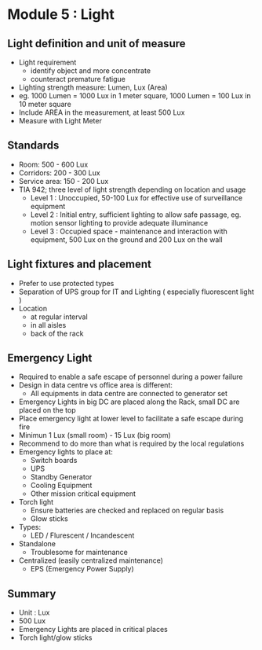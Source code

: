 # Module 5 : Light

## Light definition and unit of measure
- Light requirement
  - identify object and more concentrate
  - counteract premature fatigue 
- Lighting strength measure: Lumen, Lux (Area)
- eg. 1000 Lumen = 1000 Lux in 1 meter square, 1000 Lumen = 100 Lux in 10 meter square
- Include AREA in the measurement, at least 500 Lux
- Measure with Light Meter
  
## Standards
- Room: 500 - 600 Lux
- Corridors: 200 - 300 Lux
- Service area: 150 - 200 Lux
- TIA 942; three level of light strength depending on location and usage
  - Level 1 : Unoccupied, 50-100 Lux for effective use of surveillance equipment
  - Level 2 : Initial entry, sufficient lighting to allow safe passage, eg. motion sensor lighting to provide adequate illuminance
  - Level 3 : Occupied space - maintenance and interaction with equipment, 500 Lux on the ground and 200 Lux on the wall
 
## Light fixtures and placement
- Prefer to use protected types
- Separation of UPS group for IT and Lighting ( especially fluorescent light )
- Location
  - at regular interval
  - in all aisles
  - back of the rack
 
## Emergency Light
- Required to enable a safe escape of personnel during a power failure
- Design in data centre vs office area is different:
  - All equipments in data centre are connected to generator set
- Emergency Lights in big DC are placed along the Rack, small DC are placed on the top
- Place emergency light at lower level to facilitate a safe escape during fire
- Minimun 1 Lux (small room) - 15 Lux (big room)
- Recommend to do more than what is required by the local regulations
- Emergency lights to place at:
  - Switch boards
  - UPS
  - Standby Generator
  - Cooling Equipment
  - Other mission critical equipment
- Torch light
  - Ensure batteries are checked and replaced on regular basis
  - Glow sticks
- Types:
  - LED / Flurescent / Incandescent
- Standalone
  - Troublesome for maintenance
- Centralized (easily centralized maintenance)
  - EPS (Emergency Power Supply)
## Summary
- Unit : Lux
- 500 Lux
- Emergency Lights are placed in critical places
- Torch light/glow sticks

